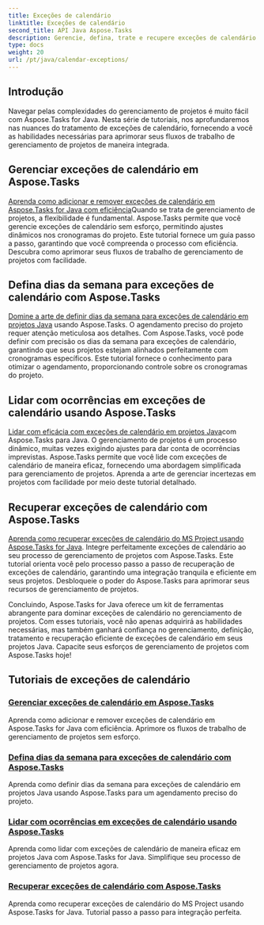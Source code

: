 ```yaml
---
title: Exceções de calendário
linktitle: Exceções de calendário
second_title: API Java Aspose.Tasks
description: Gerencie, defina, trate e recupere exceções de calendário sem esforço em projetos Java com Aspose.Tasks. Simplifique os fluxos de trabalho do projeto para um gerenciamento eficiente do projeto.
type: docs
weight: 20
url: /pt/java/calendar-exceptions/
---
```


## Introdução

Navegar pelas complexidades do gerenciamento de projetos é muito fácil com Aspose.Tasks for Java. Nesta série de tutoriais, nos aprofundaremos nas nuances do tratamento de exceções de calendário, fornecendo a você as habilidades necessárias para aprimorar seus fluxos de trabalho de gerenciamento de projetos de maneira integrada.

## Gerenciar exceções de calendário em Aspose.Tasks
[Aprenda como adicionar e remover exceções de calendário em Aspose.Tasks for Java com eficiência](./add-remove/)Quando se trata de gerenciamento de projetos, a flexibilidade é fundamental. Aspose.Tasks permite que você gerencie exceções de calendário sem esforço, permitindo ajustes dinâmicos nos cronogramas do projeto. Este tutorial fornece um guia passo a passo, garantindo que você compreenda o processo com eficiência. Descubra como aprimorar seus fluxos de trabalho de gerenciamento de projetos com facilidade.

## Defina dias da semana para exceções de calendário com Aspose.Tasks
[Domine a arte de definir dias da semana para exceções de calendário em projetos Java](./define-weekdays/) usando Aspose.Tasks. O agendamento preciso do projeto requer atenção meticulosa aos detalhes. Com Aspose.Tasks, você pode definir com precisão os dias da semana para exceções de calendário, garantindo que seus projetos estejam alinhados perfeitamente com cronogramas específicos. Este tutorial fornece o conhecimento para otimizar o agendamento, proporcionando controle sobre os cronogramas do projeto.

## Lidar com ocorrências em exceções de calendário usando Aspose.Tasks
[Lidar com eficácia com exceções de calendário em projetos Java](./handle-occurrences/)com Aspose.Tasks para Java. O gerenciamento de projetos é um processo dinâmico, muitas vezes exigindo ajustes para dar conta de ocorrências imprevistas. Aspose.Tasks permite que você lide com exceções de calendário de maneira eficaz, fornecendo uma abordagem simplificada para gerenciamento de projetos. Aprenda a arte de gerenciar incertezas em projetos com facilidade por meio deste tutorial detalhado.

## Recuperar exceções de calendário com Aspose.Tasks
[Aprenda como recuperar exceções de calendário do MS Project usando Aspose.Tasks for Java](./retrieve/). Integre perfeitamente exceções de calendário ao seu processo de gerenciamento de projetos com Aspose.Tasks. Este tutorial orienta você pelo processo passo a passo de recuperação de exceções de calendário, garantindo uma integração tranquila e eficiente em seus projetos. Desbloqueie o poder do Aspose.Tasks para aprimorar seus recursos de gerenciamento de projetos.

Concluindo, Aspose.Tasks for Java oferece um kit de ferramentas abrangente para dominar exceções de calendário no gerenciamento de projetos. Com esses tutoriais, você não apenas adquirirá as habilidades necessárias, mas também ganhará confiança no gerenciamento, definição, tratamento e recuperação eficiente de exceções de calendário em seus projetos Java. Capacite seus esforços de gerenciamento de projetos com Aspose.Tasks hoje!
## Tutoriais de exceções de calendário
### [Gerenciar exceções de calendário em Aspose.Tasks](./add-remove/)
Aprenda como adicionar e remover exceções de calendário em Aspose.Tasks for Java com eficiência. Aprimore os fluxos de trabalho de gerenciamento de projetos sem esforço.
### [Defina dias da semana para exceções de calendário com Aspose.Tasks](./define-weekdays/)
Aprenda como definir dias da semana para exceções de calendário em projetos Java usando Aspose.Tasks para um agendamento preciso do projeto.
### [Lidar com ocorrências em exceções de calendário usando Aspose.Tasks](./handle-occurrences/)
Aprenda como lidar com exceções de calendário de maneira eficaz em projetos Java com Aspose.Tasks for Java. Simplifique seu processo de gerenciamento de projetos agora.
### [Recuperar exceções de calendário com Aspose.Tasks](./retrieve/)
Aprenda como recuperar exceções de calendário do MS Project usando Aspose.Tasks for Java. Tutorial passo a passo para integração perfeita.